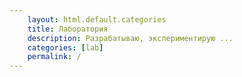 ```yaml
---
    layout: html.default.categories
    title: Лаборатория
    description: Разрабатываю, экспериментирую ...
    categories: [lab]
    permalink: /
---
```

